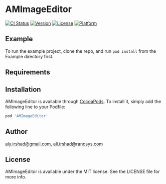 # AMImageEditor

[![CI Status](https://img.shields.io/travis/aly.irshad@gmail.com/AMImageEditor.svg?style=flat)](https://travis-ci.org/aly.irshad@gmail.com/AMImageEditor)
[![Version](https://img.shields.io/cocoapods/v/AMImageEditor.svg?style=flat)](https://cocoapods.org/pods/AMImageEditor)
[![License](https://img.shields.io/cocoapods/l/AMImageEditor.svg?style=flat)](https://cocoapods.org/pods/AMImageEditor)
[![Platform](https://img.shields.io/cocoapods/p/AMImageEditor.svg?style=flat)](https://cocoapods.org/pods/AMImageEditor)

## Example

To run the example project, clone the repo, and run `pod install` from the Example directory first.

## Requirements

## Installation

AMImageEditor is available through [CocoaPods](https://cocoapods.org). To install
it, simply add the following line to your Podfile:

```ruby
pod 'AMImageEditor'
```

## Author

aly.irshad@gmail.com, ali.irshad@ranosys.com

## License

AMImageEditor is available under the MIT license. See the LICENSE file for more info.
